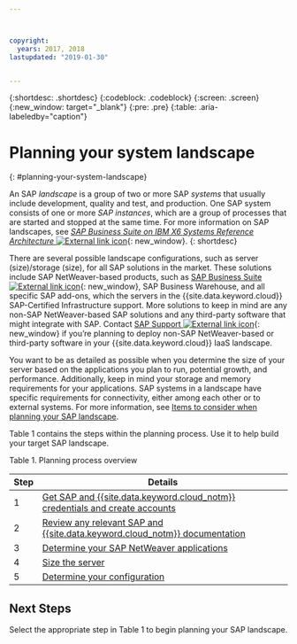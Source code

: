 ```yaml
---



copyright:
  years: 2017, 2018
lastupdated: "2019-01-30"


---
```


{:shortdesc: .shortdesc}
{:codeblock: .codeblock}
{:screen: .screen}
{:new_window: target="_blank"}
{:pre: .pre}
{:table: .aria-labeledby="caption"}

# Planning your system landscape
{: #planning-your-system-landscape}

An SAP *landscape* is a group of two or more SAP *systems* that usually include development, quality and test, and production. One SAP system consists of one or more *SAP instances*, which are a group of processes that are started and stopped at the same time. For more information on SAP landscapes, see [*SAP Business Suite on IBM X6 Systems Reference Architecture* ![External link icon](../../icons/launch-glyph.svg "External link icon")](https://lenovopress.com/redp5073.pdf){: new_window}.
{: shortdesc}

There are several possible landscape configurations, such as server (size)/storage (size), for all SAP solutions in the market. These solutions include SAP NetWeaver-based products, such as [SAP Business Suite ![External link icon](../../icons/launch-glyph.svg "External link icon")](https://open.sap.com/courses/suitehana1){: new_window}, SAP Business Warehouse, and all specific SAP add-ons, which the servers in the {{site.data.keyword.cloud}} SAP-Certified Infrastructure support. More solutions to keep in mind are any non-SAP NetWeaver-based SAP solutions and any third-party software that might integrate with SAP. Contact [SAP Support ![External link icon](../../icons/launch-glyph.svg "External link icon")](https://support.sap.com/en/index.html){: new_window} if you’re planning to deploy non-SAP NetWeaver-based or third-party software in your {{site.data.keyword.cloud}} IaaS landscape.

You want to be as detailed as possible when you determine the size of your server based on the applications you plan to run, potential growth, and performance. Additionally, keep in mind your storage and memory requirements for your applications. SAP systems in a landscape have specific requirements for connectivity, either among each other or to external systems. For more information, see [Items to consider when planning your SAP landscape](/docs/infrastructure/sap-netweaver/sap-considerations.html).

Table 1 contains the steps within the planning process. Use it to help build your target SAP landscape.

Table 1. Planning process overview

| Step | Details |
| --- | --- |
| 1 | [Get SAP and {{site.data.keyword.cloud_notm}} credentials and create accounts](/docs/infrastructure/sap-netweaver/sap-get-credentials.html) |
| 2 | [Review any relevant SAP and {{site.data.keyword.cloud_notm}} documentation](/docs/infrastructure/sap-netweaver/sap-review-doc.html) |
| 3 | [Determine your SAP NetWeaver applications](/docs/infrastructure/sap-netweaver/sap-determine-apps.html) |
| 4 | [Size the server](/docs/infrastructure/sap-netweaver/sap-size-server.html) |
| 5 | [Determine your configuration](/docs/infrastructure/sap-netweaver/sap-determine-configuration.html) |

## Next Steps

Select the appropriate step in Table 1 to begin planning your SAP landscape.
